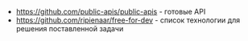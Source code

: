 - https://github.com/public-apis/public-apis - готовые API
- https://github.com/ripienaar/free-for-dev - список технологии для решения поставленной задачи
